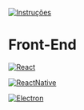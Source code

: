 [![Instruções](https://img.shields.io/badge/Back-red?style=for-the-badge)](../instructions.md)

#	Front-End

[![React](https://img.shields.io/badge/React-cian?style=for-the-badge)](https://github.com/Catson28/Enployer-Management/tree/main/Cursos/Programacao/Linguagens/Front-End/React)

[![ReactNative](https://img.shields.io/badge/ReactNative-cyan?style=for-the-badge)](https://github.com/Catson28/Enployer-Management/tree/main/Cursos/Programacao/Linguagens/Front-End/React-Native)

[![Electron](https://img.shields.io/badge/Electron-blue?style=for-the-badge)](https://github.com/Catson28/Enployer-Management/tree/main/Cursos/Programacao/Linguagens/Front-End/Electron)